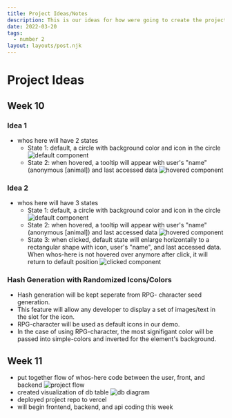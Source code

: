 ```yaml
---
title: Project Ideas/Notes
description: This is our ideas for how were going to create the project.
date: 2022-03-20
tags:
  - number 2
layout: layouts/post.njk
---
```

# Project Ideas 

## Week 10

### Idea 1
- whos here will have 2 states
  - State 1: default, a circle with background color and icon in the circle
  ![default component](https://user-images.githubusercontent.com/73369711/159194339-92ebdfb2-aedd-4583-9554-1481f62bb0e4.JPG)
  - State 2: when hovered, a tooltip will appear with user's "name" (anonymous [animal]) and last accessed data
  ![hovered component](https://user-images.githubusercontent.com/73369711/159194360-2880a5e1-ea2a-4497-92ee-c60a9b397787.JPG)

### Idea 2
- whos here will have 3 states
  - State 1: default, a circle with background color and icon in the circle
  ![default component](https://user-images.githubusercontent.com/73369711/159194372-fbf9a5ef-0e33-479a-8a5b-9ef0bc1930cd.JPG)
  - State 2: when hovered, a tooltip will appear with user's "name" (anonymous [animal]) and last accessed data
  ![hovered component](https://user-images.githubusercontent.com/73369711/159194393-f45958ca-01d1-4600-b05e-daa351d930a3.JPG)
  - State 3: when clicked, default state will enlarge horizontally to a rectangular shape with icon, user's "name", and last accessed data. When whos-here is not hovered over anymore after click, it will return to default position
  ![clicked component](https://user-images.githubusercontent.com/73369711/159196319-58b4bd82-d542-42c7-a670-077dd28fcbc6.JPG)

### Hash Generation with Randomized Icons/Colors
- Hash generation will be kept seperate from RPG- character seed generation.
- This feature will allow any developer to display a set of images/text in the slot for the icon.
- RPG-character will be used as default icons in our demo.
- In the case of using RPG-character, the most signifigant color will be passed into simple-colors and inverted for the element's background.

## Week 11
- put together flow of whos-here code between the user, front, and backend
 ![project flow](https://user-images.githubusercontent.com/73369711/160329180-0245894f-8933-45c1-acbb-7af2def41b4a.JPG)
- created visualization of db table
 ![db diagram](https://user-images.githubusercontent.com/73369711/160329138-7c2c39fa-28b8-4813-849c-c9b57b1041dc.JPG)
- deployed project repo to vercel
- will begin frontend, backend, and api coding this week
